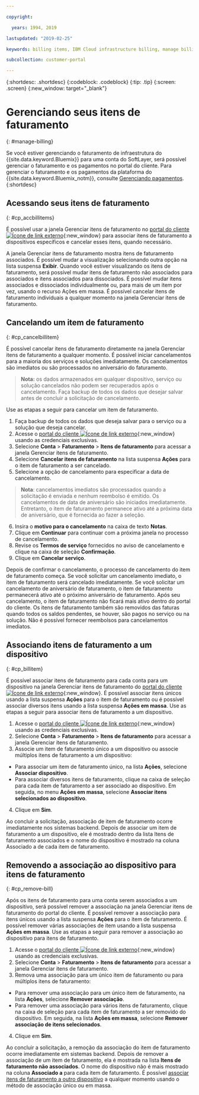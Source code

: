 ```yaml
---

copyright:

  years: 1994, 2019

lastupdated: "2019-02-25"

keywords: billing items, IBM Cloud infrastructure billing, manage billing items, accessing billing items 

subcollection: customer-portal

---
```


{:shortdesc: .shortdesc}
{:codeblock: .codeblock}
{:tip: .tip}
{:screen: .screen}
{:new_window: target="_blank"}


# Gerenciando seus itens de faturamento
{: #manage-billing}

Se você estiver gerenciando o faturamento de infraestrutura do {{site.data.keyword.Bluemix}} para uma conta do SoftLayer, será possível gerenciar o faturamento e os pagamentos no portal do cliente. Para gerenciar o faturamento e os pagamentos da plataforma do {{site.data.keyword.Bluemix_notm}}, consulte [Gerenciando pagamentos](/docs/billing-usage?topic=billing-usage-linkedusage#linkedusage).  
{:shortdesc}

## Acessando seus itens de faturamento
{: #cp_accbillitems}

É possível usar a janela Gerenciar itens de faturamento no [portal do cliente ![Ícone de link externo](../icons/launch-glyph.svg)](https://control.softlayer.com/){:new_window} para associar itens de faturamento a dispositivos específicos e cancelar esses itens, quando necessário.

A janela Gerenciar itens de faturamento mostra itens de faturamento associados. É possível mudar a visualização selecionando outra opção na lista suspensa **Exibir**. Quando você estiver visualizando os itens de faturamento, será possível mudar itens de faturamento não associados para associados e itens associados para dissociados. É possível mudar itens associados e dissociados individualmente ou, para mais de um item por vez, usando o recurso Ações em massa. É possível cancelar itens de faturamento individuais a qualquer momento na janela Gerenciar itens de faturamento.


## Cancelando um item de faturamento
{: #cp_cancelbillitem}

É possível cancelar itens de faturamento diretamente na janela Gerenciar itens de faturamento a qualquer momento. É possível iniciar cancelamentos para a maioria dos serviços e soluções imediatamente. Os cancelamentos são imediatos ou são processados no aniversário do faturamento.

> **Nota:** os dados armazenados em qualquer dispositivo, serviço ou solução cancelados não podem ser recuperados após o cancelamento. Faça backup de todos os dados que desejar salvar antes de concluir a solicitação de cancelamento.

Use as etapas a seguir para cancelar um item de faturamento.

1. Faça backup de todos os dados que deseja salvar para o serviço ou a solução que deseja cancelar.
2. Acesse o [portal do cliente ![Ícone de link externo](../icons/launch-glyph.svg)](https://control.softlayer.com/){:new_window} usando as credenciais exclusivas.
3. Selecione **Conta** > **Faturamento** > **Itens de faturamento** para acessar a janela Gerenciar itens de faturamento.
4. Selecione **Cancelar itens de faturamento** na lista suspensa **Ações** para o item de faturamento a ser cancelado.
5. Selecione a opção de cancelamento para especificar a data de cancelamento.
>**Nota**: cancelamentos imediatos são processados quando a solicitação é enviada e nenhum reembolso é emitido. Os cancelamentos de data de aniversário são iniciados imediatamente. Entretanto, o item de faturamento permanece ativo até a próxima data de aniversário, que é fornecida ao fazer a seleção.
6. Insira o **motivo para o cancelamento** na caixa de texto **Notas**.
7. Clique em **Continuar** para continuar com a próxima janela no processo de cancelamento.
8. Revise os **Termos de serviço** fornecidos no aviso de cancelamento e clique na caixa de seleção **Confirmação**.
9. Clique em **Cancelar serviço**.

Depois de confirmar o cancelamento, o processo de cancelamento do item de faturamento começa. Se você solicitar um cancelamento imediato, o item de faturamento será cancelado imediatamente. Se você solicitar um cancelamento de aniversário de faturamento, o item de faturamento permanecerá ativo até o próximo aniversário de faturamento. Após seu cancelamento, o item de faturamento não ficará mais ativo dentro do portal do cliente. Os itens de faturamento também são removidos das faturas quando todos os saldos pendentes, se houver, são pagos no serviço ou na solução. Não é possível fornecer reembolsos para cancelamentos imediatos.


## Associando itens de faturamento a um dispositivo
{: #cp_billitem}

É possível associar itens de faturamento para cada conta para um dispositivo na janela Gerenciar itens de faturamento do [portal do cliente ![Ícone de link externo](../icons/launch-glyph.svg)](https://control.softlayer.com/){:new_window}. É possível associar itens únicos usando a lista suspensa **Ações** para o item de faturamento ou é possível associar diversos itens usando a lista suspensa **Ações em massa**. Use as etapas a seguir para associar itens de faturamento a um dispositivo.

1. Acesse o [portal do cliente ![Ícone de link externo](../icons/launch-glyph.svg)](https://control.softlayer.com/){:new_window} usando as credenciais exclusivas.
2. Selecione **Conta** > **Faturamento** > **Itens de faturamento** para acessar a janela Gerenciar itens de faturamento.
3. Associe um item de faturamento único a um dispositivo ou associe múltiplos itens de faturamento a um dispositivo:
  * Para associar um item de faturamento único, na lista **Ações**, selecione **Associar dispositivo**.
  * Para associar diversos itens de faturamento, clique na caixa de seleção para cada item de faturamento a ser associado ao dispositivo. Em seguida, no menu **Ações em massa**, selecione **Associar itens selecionados ao dispositivo**.
4. Clique em **Sim**.

Ao concluir a solicitação, associação de item de faturamento ocorre imediatamente nos sistemas backend. Depois de associar um item de faturamento a um dispositivo, ele é mostrado dentro da lista Itens de faturamento associados e o nome do dispositivo é mostrado na coluna Associado a de cada item de faturamento.


## Removendo a associação ao dispositivo para itens de faturamento
{: #cp_remove-bill}

Após os itens de faturamento para uma conta serem associados a um dispositivo, será possível remover a associação na janela Gerenciar itens de faturamento do portal do cliente. É possível remover a associação para itens únicos usando a lista suspensa **Ações** para o item de faturamento. É possível remover várias associações de item usando a lista suspensa **Ações em massa**. Use as etapas a seguir para remover a associação ao dispositivo para itens de faturamento.

1. Acesse o [portal do cliente ![Ícone de link externo](../icons/launch-glyph.svg)](https://control.softlayer.com/){:new_window} usando as credenciais exclusivas.
2. Selecione **Conta** > **Faturamento** > **Itens de faturamento** para acessar a janela Gerenciar itens de faturamento.
3. Remova uma associação para um único item de faturamento ou para múltiplos itens de faturamento:
  * Para remover uma associação para um único item de faturamento, na lista **Ações**, selecione **Remover associação**.
  * Para remover uma associação para vários itens de faturamento, clique na caixa de seleção para cada item de faturamento a ser removido do dispositivo. Em seguida, na lista **Ações em massa**, selecione **Remover associação de itens selecionados**.
4. Clique em **Sim**.

Ao concluir a solicitação, a remoção da associação do item de faturamento ocorre imediatamente em sistemas backend. Depois de remover a associação de um item de faturamento, ela é mostrada na lista **Itens de faturamento não associados**. O nome do dispositivo não é mais mostrado na coluna **Associado a** para cada item de faturamento. É possível [associar itens de faturamento a outro dispositivo](/docs/customer-portal?topic=customer-portal-cp_remove-bill#cp_billitem) a qualquer momento usando o método de associação único ou em massa.
